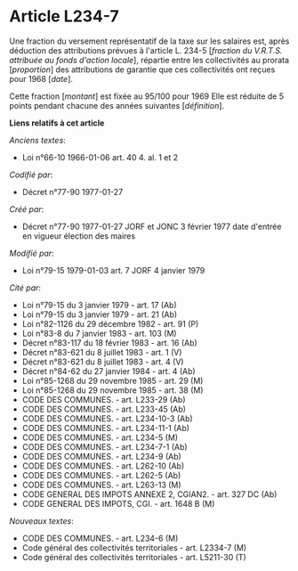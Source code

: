 # Article L234-7

Une fraction du versement représentatif de la taxe sur les salaires est, après déduction des attributions prévues à l'article
L. 234-5 [*fraction du V.R.T.S. attribuée au fonds d'action locale*], répartie entre les collectivités au prorata
[*proportion*] des attributions de garantie que ces collectivités ont reçues pour 1968 [*date*]. 

Cette fraction [*montant*] est fixée au 95/100 pour 1969 Elle est réduite de 5 points pendant chacune des années suivantes
[*définition*].

**Liens relatifs à cet article**

_Anciens textes_:

  - Loi n°66-10 1966-01-06 art. 40 4. al. 1 et 2

_Codifié par_:

  - Décret n°77-90 1977-01-27

_Créé par_:

  - Décret n°77-90 1977-01-27 JORF et JONC 3 février 1977 date d'entrée en vigueur élection des maires

_Modifié par_:

  - Loi n°79-15 1979-01-03 art. 7 JORF 4 janvier 1979

_Cité par_:

  - Loi n°79-15 du 3 janvier 1979 - art. 17 (Ab)
  - Loi n°79-15 du 3 janvier 1979 - art. 21 (Ab)
  - Loi n°82-1126 du 29 décembre 1982 - art. 91 (P)
  - Loi n°83-8 du 7 janvier 1983 - art. 103 (M)
  - Décret n°83-117 du 18 février 1983 - art. 16 (Ab)
  - Décret n°83-621 du 8 juillet 1983 - art. 1 (V)
  - Décret n°83-621 du 8 juillet 1983 - art. 4 (V)
  - Décret n°84-62 du 27 janvier 1984 - art. 4 (Ab)
  - Loi n°85-1268 du 29 novembre 1985 - art. 29 (M)
  - Loi n°85-1268 du 29 novembre 1985 - art. 38 (M)
  - CODE DES COMMUNES. - art. L233-29 (Ab)
  - CODE DES COMMUNES. - art. L233-45 (Ab)
  - CODE DES COMMUNES. - art. L234-10-3 (Ab)
  - CODE DES COMMUNES. - art. L234-11-1 (Ab)
  - CODE DES COMMUNES. - art. L234-5 (M)
  - CODE DES COMMUNES. - art. L234-7-1 (Ab)
  - CODE DES COMMUNES. - art. L234-9 (Ab)
  - CODE DES COMMUNES. - art. L262-10 (Ab)
  - CODE DES COMMUNES. - art. L262-5 (Ab)
  - CODE DES COMMUNES. - art. L263-13 (M)
  - CODE GENERAL DES IMPOTS ANNEXE 2, CGIAN2. - art. 327 DC (Ab)
  - CODE GENERAL DES IMPOTS, CGI. - art. 1648 B (M)

_Nouveaux textes_:

  - CODE DES COMMUNES. - art. L234-6 (M)
  - Code général des collectivités territoriales - art. L2334-7 (M)
  - Code général des collectivités territoriales - art. L5211-30 (T)
